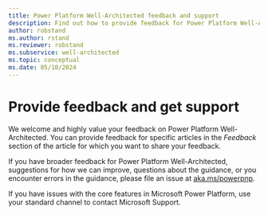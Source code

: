 ```yaml
---
title: Power Platform Well-Architected feedback and support
description: Find out how to provide feedback for Power Platform Well-Architected and get support
author: robstand
ms.author: rstand
ms.reviewer: robstand
ms.subservice: well-architected
ms.topic: conceptual
ms.date: 05/10/2024
---
```


# Provide feedback and get support

We welcome and highly value your feedback on Power Platform Well-Architected. You can provide feedback for specific articles in the *Feedback* section of the article for which you want to share your feedback.

If you have broader feedback for Power Platform Well-Architected, suggestions for how we can improve, questions about the guidance, or you encounter errors in the guidance, please file an issue at [aka.ms/powerpnp](https://aka.ms/powerpnp).

If you have issues with the core features in Microsoft Power Platform, use your standard channel to contact Microsoft Support.
